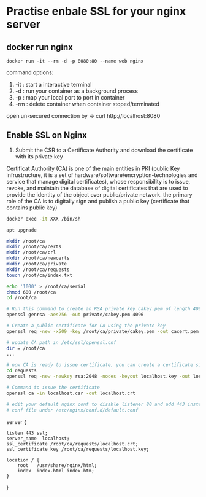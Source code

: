 # Practise enbale SSL for your nginx server

## docker run nginx
`docker run -it --rm -d -p 8080:80 --name web nginx`
 
 command options:
 1. -it : start a interactive terminal
 2. -d : run your container as a background process
 3. -p : map your local port to port in container
 4. -rm : delete container when container stoped/terminated

 open un-secured connection by -> curl http://localhost:8080

## Enable SSL on Nginx

1. Submit the CSR to a Certificate Authority and download the certificate with its private key

Certificat Authority (CA) is one of the main entities in PKI (public Key infrustructure, it is a set of hardware/software/encryption-technologies and service that manage digital certificates), whose responsibility is to issue, revoke, and maintain the database of digital certificates that are used to provide the identity of the object over public/private network. the primary role of the CA is to digitally sign and publish a public key (certificate that contains public key)

``` sh
docker exec -it XXX /bin/sh

apt upgrade

mkdir /root/ca
mkdir /root/ca/certs
mkdir /root/ca/crl
mkdir /root/ca/newcerts
mkdir /root/ca/private
mkdir /root/ca/requests
touch /root/ca/index.txt

echo '1000' > /root/ca/serial
chmod 600 /root/ca
cd /root/ca

# Run this command to create an RSA private key cakey.pem of length 4096 bits for CA certificate
openssl genrsa -aes256 -out private/cakey.pem 4096 

# Create a public certificate for CA using the private key
openssl req -new -x509 -key /root/ca/private/cakey.pem -out cacert.pem -days 3650

# update CA path in /etc/ssl/openssl.cnf
dir = /root/ca
...

# now CA is ready to issue certificate, you can create a certificate signing request
cd requests
openssl req -new -newkey rsa:2048 -nodes -keyout localhost.key -out localhost.csr

# Command to issue the certificate
openssl ca -in localhost.csr -out localhost.crt

# edit your default nginx conf to disable listener 80 and add 443 instead
# conf file under /etc/nginx/conf.d/default.conf
```
server {
   
    listen 443 ssl;
    server_name  localhost;
    ssl_certificate /root/ca/requests/localhost.crt;
    ssl_certificate_key /root/ca/requests/localhost.key;

    location / {
        root   /usr/share/nginx/html;
        index  index.html index.htm;
    }

   
}


```